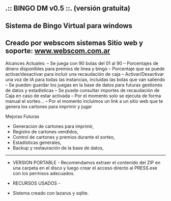 .:: BINGO DM v0.5 ::. (versión gratuita)
----------------------------------------------------------------------------------------
Sistema de Bingo Virtual para windows
----------------------------------------------------------------------------------------
Creado por webscom sistemas
Sitio web y soporte: www.webscom.com.ar
----------------------------------------------------------------------------------------
Alcances Actuales:
– Se juega con 90 bolas del 01 al 90
– Porcentajes de dinero disponibles para premios de linea y bingo
– Porcentaje que se puede activar/desactivar para incluir una recaudación de caja
– Activar/Desactivar una voz de IA para todas las instancias, incluidas las bolas que van saliendo
– Se pueden guardar los juegas en la base de datos para futuras gestiones de datos y estadísticas
– Se puede consultar importes de recaudación de Caja en caso de estar activada
– Por el momento solo se ejecuta de forma manual el sorteo…
– Por el momento incluimos un link a un sitio web que te genera los cartones para imprimir y jugar

Mejoras Futuras
- Generacion de cartones para imprimir,
- Registro de cartones vendidos,
- Control de cartones y premios durante el sorteo,
- Estadísticas generales, 
- Backup y restauración de la base de datos,

----------------------------------------------------------------------------------------
- VERSION PORTABLE -
Recomendamos extraer el contenido del ZIP en una carpeta en el disco 
y luego crear el acceso directo al PRESS.exe con los permisos adecuados.

- RECURSOS USADOS -
* Sistema creado con lazarus y sqlite.
